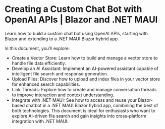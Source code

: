 # Creating a Custom Chat Bot with OpenAI APIs | Blazor and .NET MAUI
Learn how to build a custom chat bot using OpenAI APIs, starting with Blazor and extending to a .NET MAUI Blazor hybrid app.

In this document, you'll explore:
* Create a Vector Store: Learn how to build and manage a vector store to handle file data efficiently.
* Develop an AI Assistant: Implement an AI-powered assistant capable of intelligent file search and response generation.
* Upload Files: Discover how to upload and index files in your vector store for enhanced search capabilities.
* Link Threads: Explore how to create and manage conversation threads to improve interaction and context understanding.
* Integrate with .NET MAUI: See how to access and reuse your Blazor-based chatbot in a .NET MAUI Blazor hybrid app, combining the best of both technologies.
This document is ideal for enthusiasts who want to explore AI-driven file search and gain insights into cross-platform integration with .NET MAUI.
